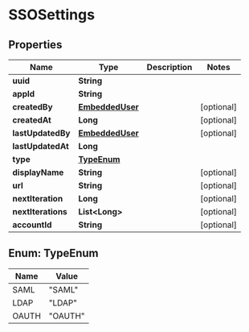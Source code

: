 # SSOSettings

## Properties
Name | Type | Description | Notes
------------ | ------------- | ------------- | -------------
**uuid** | **String** |  | 
**appId** | **String** |  | 
**createdBy** | [**EmbeddedUser**](EmbeddedUser.md) |  |  [optional]
**createdAt** | **Long** |  |  [optional]
**lastUpdatedBy** | [**EmbeddedUser**](EmbeddedUser.md) |  |  [optional]
**lastUpdatedAt** | **Long** |  | 
**type** | [**TypeEnum**](#TypeEnum) |  | 
**displayName** | **String** |  |  [optional]
**url** | **String** |  |  [optional]
**nextIteration** | **Long** |  |  [optional]
**nextIterations** | **List&lt;Long&gt;** |  |  [optional]
**accountId** | **String** |  |  [optional]

<a name="TypeEnum"></a>
## Enum: TypeEnum
Name | Value
---- | -----
SAML | &quot;SAML&quot;
LDAP | &quot;LDAP&quot;
OAUTH | &quot;OAUTH&quot;
